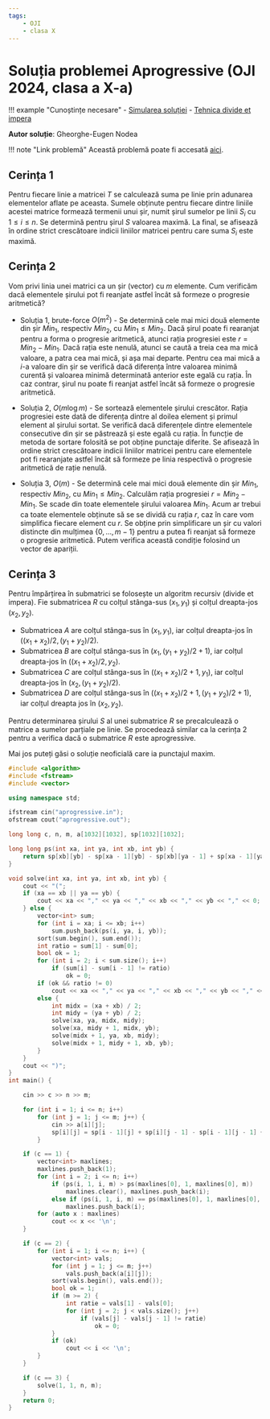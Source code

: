 ```yaml
---
tags:
    - OJI
    - clasa X
---
```


# Soluția problemei Aprogressive (OJI 2024, clasa a X-a)

!!! example "Cunoștințe necesare"
    - [Simularea soluției](../../../../usor/simulating-solution.md)
    - [Tehnica divide et impera](../../../../mediu/divide-et-impera.md)

**Autor soluție**: Gheorghe-Eugen Nodea

!!! note "Link problemă"
    Această problemă poate fi accesată [aici](https://kilonova.ro/problems/2504/).

## Cerința 1

Pentru fiecare linie a matricei $T$ se calculează suma pe linie prin adunarea elementelor aflate pe aceasta. Sumele obținute pentru fiecare dintre liniile acestei matrice formează termenii unui șir, numit șirul sumelor pe linii $S_i$ cu $1 \leq i \leq n$. Se determină pentru șirul $S$ valoarea maximă. La final, se afisează în ordine strict crescătoare indicii liniilor matricei pentru care suma $S_i$ este maximă. 

## Cerința 2

Vom privi linia unei matrici ca un șir (vector) cu $m$ elemente. Cum verificăm dacă elementele șirului pot fi reanjate astfel încât să formeze o progresie aritmetică?

- Soluția 1, brute-force $O(m^2)$ - Se determină cele mai mici două elemente din șir $Min_1$, respectiv $Min_2$, cu $Min_1 \leq Min_2$. Dacă șirul poate fi rearanjat pentru a forma o progresie aritmetică, atunci rația progresiei este $r = Min_2 − Min_1$. Dacă rația este nenulă, atunci se caută a treia cea ma mică valoare, a patra cea mai mică,
și așa mai departe. Pentru cea mai mică a $i$-a valoare din șir se verifică dacă diferența între valoarea minimă curentă și valoarea minimă determinată anterior este egală cu rația. În caz contrar, șirul nu poate fi reanjat astfel încât să formeze o progresie aritmetică.

- Soluția 2, $O(m \log m)$ -  Se sortează elementele șirului crescător. Rația progresiei este dată de diferența dintre al doilea element și primul element al șirului sortat. Se verifică dacă diferențele dintre elementele consecutive din șir se păstrează și este egală cu rația. În funcție de metoda de sortare folosită se pot obține punctaje diferite. Se afisează în ordine strict crescătoare indicii liniilor matricei pentru care elementele pot fi rearanjate astfel încât să formeze pe linia respectivă o progresie aritmetică de rație nenulă.

- Soluția 3, $O(m)$ - Se determină cele mai mici două elemente din șir $Min_1$, respectiv $Min_2$, cu $Min_1 \leq Min_2$. Calculăm rația progresiei $r = Min_2 − Min_1$. Se scade din toate elementele șirului valoarea $Min_1$. Acum ar trebui ca toate elementele obținute să se se dividă cu rația $r$, caz în care vom simplifica fiecare element cu $r$. Se obține prin simplificare un șir cu valori distincte din mulțimea $\{0, \dots, m−1\}$ pentru a putea fi reanjat să formeze o progresie aritmetică. Putem verifica această condiție folosind un vector de apariții.

## Cerința 3

Pentru împărțirea în submatrici se folosește un algoritm recursiv (divide et impera). Fie submatricea $R$ cu colțul stânga-sus $(x_1, y_1)$ și colțul dreapta-jos $(x_2, y_2)$.

- Submatricea $A$ are colțul stânga-sus în $(x_1, y_1)$, iar colțul dreapta-jos în $((x_1 + x_2)/2, (y_1 + y_2)/2)$.
- Submatricea $B$ are colțul stânga-sus în $(x_1, (y_1 + y_2)/2 + 1)$, iar colțul dreapta-jos în $((x_1 + x_2)/2, y_2)$.
- Submatricea $C$ are colțul stânga-sus în $((x_1 +x_2)/2+1, y_1)$, iar colțul dreapta-jos în $(x_2, (y_1 + y_2)/2)$.
- Submatricea $D$ are colțul stânga-sus în $((x_1 + x_2)/2+1, (y_1 + y_2)/2+1)$, iar colțul dreapta jos în $(x_2, y_2)$.

Pentru determinarea șirului $S$ al unei submatrice $R$ se precalculează o matrice a sumelor parțiale pe linie. Se procedează similar ca la cerința 2 pentru a verifica dacă o submatrice $R$ este aprogressive.

Mai jos puteți găsi o soluție neoficială care ia punctajul maxim.

```cpp
#include <algorithm>
#include <fstream>
#include <vector>

using namespace std;

ifstream cin("aprogressive.in");
ofstream cout("aprogressive.out");

long long c, n, m, a[1032][1032], sp[1032][1032];

long long ps(int xa, int ya, int xb, int yb) {
    return sp[xb][yb] - sp[xa - 1][yb] - sp[xb][ya - 1] + sp[xa - 1][ya - 1];
}

void solve(int xa, int ya, int xb, int yb) {
    cout << "(";
    if (xa == xb || ya == yb) {
        cout << xa << "," << ya << "," << xb << "," << yb << "," << 0;
    } else {
        vector<int> sum;
        for (int i = xa; i <= xb; i++)
            sum.push_back(ps(i, ya, i, yb));
        sort(sum.begin(), sum.end());
        int ratio = sum[1] - sum[0];
        bool ok = 1;
        for (int i = 2; i < sum.size(); i++)
            if (sum[i] - sum[i - 1] != ratio)
                ok = 0;
        if (ok && ratio != 0)
            cout << xa << "," << ya << "," << xb << "," << yb << "," << ratio;
        else {
            int midx = (xa + xb) / 2;
            int midy = (ya + yb) / 2;
            solve(xa, ya, midx, midy);
            solve(xa, midy + 1, midx, yb);
            solve(midx + 1, ya, xb, midy);
            solve(midx + 1, midy + 1, xb, yb);
        }
    }
    cout << ")";
}
int main() {

    cin >> c >> n >> m;

    for (int i = 1; i <= n; i++)
        for (int j = 1; j <= m; j++) {
            cin >> a[i][j];
            sp[i][j] = sp[i - 1][j] + sp[i][j - 1] - sp[i - 1][j - 1] + a[i][j];
        }

    if (c == 1) {
        vector<int> maxlines;
        maxlines.push_back(1);
        for (int i = 2; i <= n; i++)
            if (ps(i, 1, i, m) > ps(maxlines[0], 1, maxlines[0], m))
                maxlines.clear(), maxlines.push_back(i);
            else if (ps(i, 1, i, m) == ps(maxlines[0], 1, maxlines[0], m))
                maxlines.push_back(i);
        for (auto x : maxlines)
            cout << x << '\n';
    }

    if (c == 2) {
        for (int i = 1; i <= n; i++) {
            vector<int> vals;
            for (int j = 1; j <= m; j++)
                vals.push_back(a[i][j]);
            sort(vals.begin(), vals.end());
            bool ok = 1;
            if (m >= 2) {
                int ratie = vals[1] - vals[0];
                for (int j = 2; j < vals.size(); j++)
                    if (vals[j] - vals[j - 1] != ratie)
                        ok = 0;
            }
            if (ok)
                cout << i << '\n';
        }
    }

    if (c == 3) {
        solve(1, 1, n, m);
    }
    return 0;
}
```